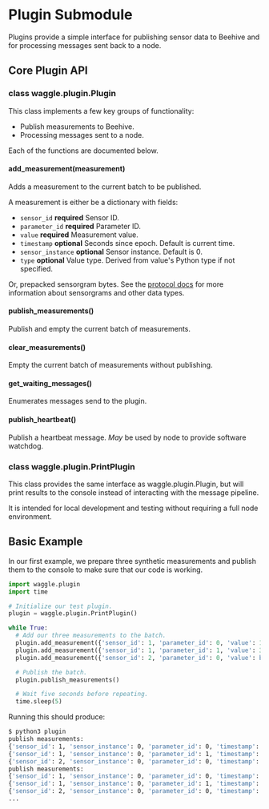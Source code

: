 # Plugin Submodule

Plugins provide a simple interface for publishing sensor data to Beehive and
for processing messages sent back to a node.

## Core Plugin API

### class waggle.plugin.Plugin

This class implements a few key groups of functionality:

* Publish measurements to Beehive.
* Processing messages sent to a node.

Each of the functions are documented below.

#### add_measurement(measurement)

Adds a measurement to the current batch to be published.

A measurement is either be a dictionary with fields:

* `sensor_id` **required** Sensor ID.
* `parameter_id` **required** Parameter ID.
* `value` **required** Measurement value.
* `timestamp` **optional** Seconds since epoch. Default is current time.
* `sensor_instance` **optional** Sensor instance. Default is 0.
* `type` **optional** Value type. Derived from value's Python type if not specified.

Or, prepacked sensorgram bytes. See the [protocol docs](https://github.com/waggle-sensor/pywaggle/tree/develop/waggle/protocol) for more information about sensorgrams and other data types.

#### publish_measurements()

Publish and empty the current batch of measurements.

#### clear_measurements()

Empty the current batch of measurements without publishing.

#### get_waiting_messages()

Enumerates messages send to the plugin.

#### publish_heartbeat()

Publish a heartbeat message. _May_ be used by node to provide software watchdog.

### class waggle.plugin.PrintPlugin

This class provides the same interface as waggle.plugin.Plugin, but will print
results to the console instead of interacting with the message pipeline.

It is intended for local development and testing without requiring a full node
environment.

## Basic Example

In our first example, we prepare three synthetic measurements and publish them
to the console to make sure that our code is working.

```python
import waggle.plugin
import time

# Initialize our test plugin.
plugin = waggle.plugin.PrintPlugin()

while True:
  # Add our three measurements to the batch.
  plugin.add_measurement({'sensor_id': 1, 'parameter_id': 0, 'value': 100})
  plugin.add_measurement({'sensor_id': 1, 'parameter_id': 1, 'value': 32.1})
  plugin.add_measurement({'sensor_id': 2, 'parameter_id': 0, 'value': b'blob of data'})

  # Publish the batch.
  plugin.publish_measurements()

  # Wait five seconds before repeating.
  time.sleep(5)
```

Running this should produce:

```sh
$ python3 plugin
publish measurements:
{'sensor_id': 1, 'sensor_instance': 0, 'parameter_id': 0, 'timestamp': 1532965991, 'type': 20, 'value': 100}
{'sensor_id': 1, 'sensor_instance': 0, 'parameter_id': 1, 'timestamp': 1532965991, 'type': 30, 'value': 32.099998474121094}
{'sensor_id': 2, 'sensor_instance': 0, 'parameter_id': 0, 'timestamp': 1532965991, 'type': 0, 'value': b'blob of data'}
publish measurements:
{'sensor_id': 1, 'sensor_instance': 0, 'parameter_id': 0, 'timestamp': 1532965996, 'type': 20, 'value': 100}
{'sensor_id': 1, 'sensor_instance': 0, 'parameter_id': 1, 'timestamp': 1532965996, 'type': 30, 'value': 32.099998474121094}
{'sensor_id': 2, 'sensor_instance': 0, 'parameter_id': 0, 'timestamp': 1532965996, 'type': 0, 'value': b'blob of data'}
...
```
